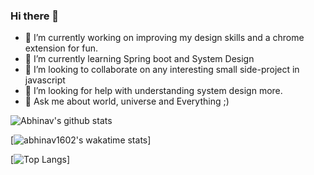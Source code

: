 ### Hi there 👋

<!--
**abhinav1602/abhinav1602** is a ✨ _special_ ✨ repository because its `README.md` (this file) appears on your GitHub profile.

Here are some ideas to get you started:

- 🔭 I’m currently working on a chatbot for a hackathon, improving my design skills and a chrome extension for fun.
- 🌱 I’m currently learning Spring boot and System Design.
- 👯 I’m looking to collaborate on any interesting small side-project in javascript.
- 🤔 I’m looking for help with understanding system design more.
- 💬 Ask me about world, universe and Everything ;)
- 📫 How to reach me: ...
- 😄 Pronouns: ...
- ⚡ Fun fact: ...
-->

- 🔭 I’m currently working on improving my design skills and a chrome extension for fun.
- 🌱 I’m currently learning Spring boot and System Design
- 👯 I’m looking to collaborate on any interesting small side-project in javascript
- 🤔 I’m looking for help with understanding system design more.
- 💬 Ask me about world, universe and Everything ;)

![Abhinav's github stats](https://github-readme-stats.vercel.app/api?username=abhinav1602&show_icons=true&theme=radical)

[![abhinav1602's wakatime stats](https://github-readme-stats.vercel.app/api/wakatime?username=@abhinav1602&show_icons=true&theme=radical)]

[![Top Langs](https://github-readme-stats.vercel.app/api/top-langs/?username=abhinav1602&exclude_repo=basicPortfolio-abhinav1602&hide=css,html&show_icons=true&theme=radical)]

